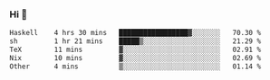 ### Hi 👋

<!--START_SECTION:waka-->

```txt
Haskell    4 hrs 30 mins   █████████████████▓░░░░░░░   70.30 %
sh         1 hr 21 mins    █████▒░░░░░░░░░░░░░░░░░░░   21.29 %
TeX        11 mins         ▓░░░░░░░░░░░░░░░░░░░░░░░░   02.91 %
Nix        10 mins         ▓░░░░░░░░░░░░░░░░░░░░░░░░   02.69 %
Other      4 mins          ▒░░░░░░░░░░░░░░░░░░░░░░░░   01.14 %
```

<!--END_SECTION:waka-->

